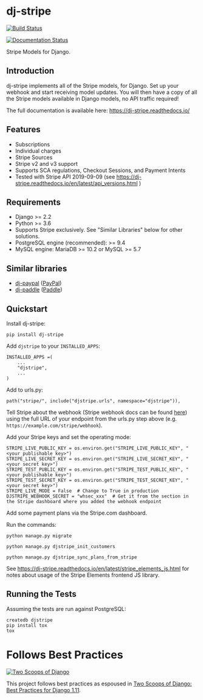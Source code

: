 # dj-stripe

[![Build Status](https://travis-ci.org/dj-stripe/dj-stripe.svg?branch=master)](https://travis-ci.org/dj-stripe/dj-stripe)

[![Documentation Status](https://readthedocs.org/projects/dj-stripe/badge/)](https://dj-stripe.readthedocs.io/)

Stripe Models for Django.

## Introduction

dj-stripe implements all of the Stripe models, for Django. Set up your
webhook and start receiving model updates. You will then have a copy of
all the Stripe models available in Django models, no API traffic
required!

The full documentation is available here:
<https://dj-stripe.readthedocs.io/>

## Features

-   Subscriptions
-   Individual charges
-   Stripe Sources
-   Stripe v2 and v3 support
-   Supports SCA regulations, Checkout Sessions, and Payment Intents
-   Tested with Stripe API <span class="title-ref">2019-09-09</span>
    (see <https://dj-stripe.readthedocs.io/en/latest/api_versions.html>
    )

## Requirements

-   Django &gt;= 2.2
-   Python &gt;= 3.6
-   Supports Stripe exclusively. See "Similar Libraries" below for other
    solutions.
-   PostgreSQL engine (recommended): &gt;= 9.4
-   MySQL engine: MariaDB &gt;= 10.2 or MySQL &gt;= 5.7

## Similar libraries

-   [dj-paypal](https://github.com/HearthSim/dj-paypal)
    ([PayPal](https://www.paypal.com/))
-   [dj-paddle](https://github.com/dj-paddle/dj-paddle)
    ([Paddle](https://paddle.com/))

## Quickstart

Install dj-stripe:

    pip install dj-stripe

Add `djstripe` to your `INSTALLED_APPS`:

    INSTALLED_APPS =(
        ...
        "djstripe",
        ...
    )

Add to urls.py:

    path("stripe/", include("djstripe.urls", namespace="djstripe")),

Tell Stripe about the webhook (Stripe webhook docs can be found
[here](https://stripe.com/docs/webhooks)) using the full URL of your
endpoint from the urls.py step above (e.g.
`https://example.com/stripe/webhook`).

Add your Stripe keys and set the operating mode:

    STRIPE_LIVE_PUBLIC_KEY = os.environ.get("STRIPE_LIVE_PUBLIC_KEY", "<your publishable key>")
    STRIPE_LIVE_SECRET_KEY = os.environ.get("STRIPE_LIVE_SECRET_KEY", "<your secret key>")
    STRIPE_TEST_PUBLIC_KEY = os.environ.get("STRIPE_TEST_PUBLIC_KEY", "<your publishable key>")
    STRIPE_TEST_SECRET_KEY = os.environ.get("STRIPE_TEST_SECRET_KEY", "<your secret key>")
    STRIPE_LIVE_MODE = False  # Change to True in production
    DJSTRIPE_WEBHOOK_SECRET = "whsec_xxx"  # Get it from the section in the Stripe dashboard where you added the webhook endpoint

Add some payment plans via the Stripe.com dashboard.

Run the commands:

    python manage.py migrate

    python manage.py djstripe_init_customers

    python manage.py djstripe_sync_plans_from_stripe

See <https://dj-stripe.readthedocs.io/en/latest/stripe_elements_js.html>
for notes about usage of the Stripe Elements frontend JS library.

## Running the Tests

Assuming the tests are run against PostgreSQL:

    createdb djstripe
    pip install tox
    tox

# Follows Best Practices

[<img src="https://twoscoops.smugmug.com/Two-Scoops-Press-Media-Kit/i-C8s5jkn/0/O/favicon-152.png" id="Two Scoops Logo" class="align-center" alt="Two Scoops of Django" />](https://www.twoscoopspress.org/products/two-scoops-of-django-1-11)

This project follows best practices as espoused in [Two Scoops of
Django: Best Practices for Django
1.11](https://twoscoopspress.org/products/two-scoops-of-django-1-11).
